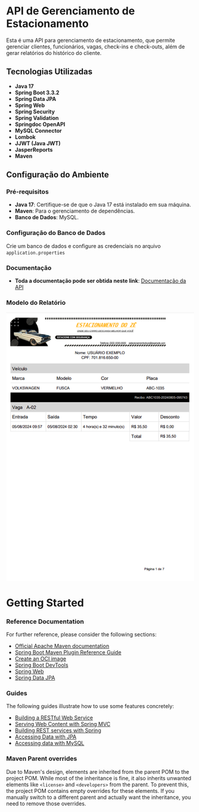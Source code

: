 # API de Gerenciamento de Estacionamento

Esta é uma API para gerenciamento de estacionamento, que permite gerenciar clientes, funcionários, vagas, check-ins e check-outs, além de gerar relatórios do histórico do cliente.

## Tecnologias Utilizadas

- **Java 17**
- **Spring Boot 3.3.2**
- **Spring Data JPA**
- **Spring Web**
- **Spring Security**
- **Spring Validation**
- **Springdoc OpenAPI**
- **MySQL Connector**
- **Lombok**
- **JJWT (Java JWT)**
- **JasperReports**
- **Maven**

## Configuração do Ambiente

### Pré-requisitos

- **Java 17**: Certifique-se de que o Java 17 está instalado em sua máquina.
- **Maven**: Para o gerenciamento de dependências.
- **Banco de Dados**: MySQL.

### Configuração do Banco de Dados

Crie um banco de dados e configure as credenciais no arquivo `application.properties`

### Documentação

- **Toda a documentação pode ser obtida neste link**: [Documentação da API](http://localhost:8080/swagger-ui/index.html#/)

### Modelo do Relatório

![img.png](img.png)


# Getting Started

### Reference Documentation
For further reference, please consider the following sections:

* [Official Apache Maven documentation](https://maven.apache.org/guides/index.html)
* [Spring Boot Maven Plugin Reference Guide](https://docs.spring.io/spring-boot/docs/3.3.2/maven-plugin/reference/html/)
* [Create an OCI image](https://docs.spring.io/spring-boot/docs/3.3.2/maven-plugin/reference/html/#build-image)
* [Spring Boot DevTools](https://docs.spring.io/spring-boot/docs/3.3.2/reference/htmlsingle/index.html#using.devtools)
* [Spring Web](https://docs.spring.io/spring-boot/docs/3.3.2/reference/htmlsingle/index.html#web)
* [Spring Data JPA](https://docs.spring.io/spring-boot/docs/3.3.2/reference/htmlsingle/index.html#data.sql.jpa-and-spring-data)

### Guides
The following guides illustrate how to use some features concretely:

* [Building a RESTful Web Service](https://spring.io/guides/gs/rest-service/)
* [Serving Web Content with Spring MVC](https://spring.io/guides/gs/serving-web-content/)
* [Building REST services with Spring](https://spring.io/guides/tutorials/rest/)
* [Accessing Data with JPA](https://spring.io/guides/gs/accessing-data-jpa/)
* [Accessing data with MySQL](https://spring.io/guides/gs/accessing-data-mysql/)

### Maven Parent overrides

Due to Maven's design, elements are inherited from the parent POM to the project POM.
While most of the inheritance is fine, it also inherits unwanted elements like `<license>` and `<developers>` from the parent.
To prevent this, the project POM contains empty overrides for these elements.
If you manually switch to a different parent and actually want the inheritance, you need to remove those overrides.

